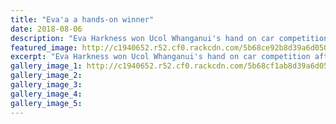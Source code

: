 ```yaml
---
title: "Eva'a a hands-on winner"
date: 2018-08-06
description: "Eva Harkness won Ucol Whanganui's hand on car competition after a marathon 38-hour stay..."
featured_image: http://c1940652.r52.cf0.rackcdn.com/5b68ce92b8d39a6d0500065e/Eva-Harkness-ex-car-winner-chron-6-aug.gif
excerpt: "Eva Harkness won Ucol Whanganui's hand on car competition after a marathon 38-hour stay."
gallery_image_1: http://c1940652.r52.cf0.rackcdn.com/5b68cf1ab8d39a6d05000660/Mikaya-Teki-ex-nearly-car-winner-chron-6-Aug.gif
gallery_image_2: 
gallery_image_3: 
gallery_image_4: 
gallery_image_5: 
---
```

